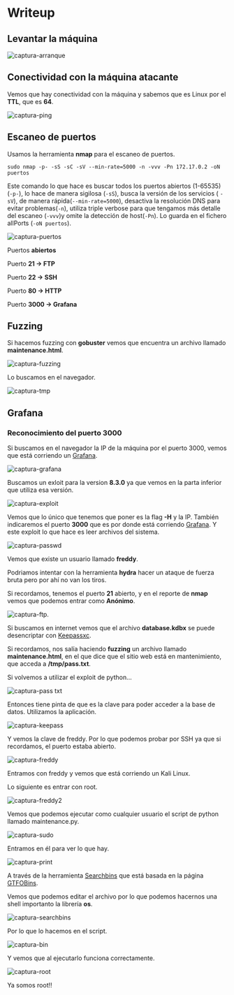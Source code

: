 # Writeup

## Levantar la máquina

![captura-arranque](https://github.com/Alv-fh/Dockerlabs_machines_writeups/assets/109484163/b6d2ac9d-c6f8-41f4-9aaf-5b3106442156)

## Conectividad con la máquina atacante

Vemos que hay conectividad con la máquina y sabemos que es Linux por el **TTL**, que es **64**.

![captura-ping](https://github.com/Alv-fh/Dockerlabs_machines_writeups/assets/109484163/09077e25-7734-43ff-9ab0-5bc4c2b6504d)

## Escaneo de puertos

Usamos la herramienta **nmap** para el escaneo de puertos.

`sudo nmap -p- -sS -sC -sV --min-rate=5000 -n -vvv -Pn 172.17.0.2 -oN puertos`

Este comando lo que hace es buscar todos los puertos abiertos (1-65535) (`-p-`), lo hace de manera sigilosa (`-sS`), busca la versión de los servicios ( `-sV`), de manera rápida(`--min-rate=5000`), desactiva la resolución DNS para evitar problemas(`-n`), utiliza triple verbose para que tengamos más detalle del escaneo (`-vvv`)y omite la detección de host(`-Pn`). Lo guarda en el fichero allPorts (`-oN puertos`).

![captura-puertos](https://github.com/Alv-fh/Dockerlabs_machines_writeups/assets/109484163/a4043998-5bce-4d9c-8ff7-a77a2a6eee03)

Puertos **abiertos**

Puerto **21 -> FTP**

Puerto **22 -> SSH**

Puerto **80 -> HTTP**

Puerto **3000 -> Grafana**

## Fuzzing

Si hacemos fuzzing con **gobuster** vemos que encuentra un archivo llamado **maintenance.html**.

![captura-fuzzing](https://github.com/Alv-fh/Dockerlabs_machines_writeups/assets/109484163/b9b0f6b9-3e0e-4e55-b197-690e36ffda2d)

Lo buscamos en el navegador.

![captura-tmp](https://github.com/Alv-fh/Dockerlabs_machines_writeups/assets/109484163/cbe4f6f9-655c-47c6-9710-a1688f304016)

## Grafana

### Reconocimiento del puerto 3000

Si buscamos en el navegador la IP de la máquina por el puerto 3000, vemos que está corriendo un [Grafana](https://grafana.com/).

![captura-grafana](https://github.com/Alv-fh/Dockerlabs_machines_writeups/assets/109484163/8428a472-ae16-46eb-8555-7f089d0a2d9e)

Buscamos un exloit para la version **8.3.0** ya que vemos en la parta inferior que utiliza esa versión.

![captura-exploit](https://github.com/Alv-fh/Dockerlabs_machines_writeups/assets/109484163/9bb4cf6f-b243-4a69-8025-26232e82bb6b)

Vemos que lo único que tenemos que poner es la flag **-H** y la IP. También indicaremos el puerto **3000** que es por donde está corriendo [Grafana](https://grafana.com/). Y este exploit lo que hace es leer archivos del sistema.

![captura-passwd](https://github.com/Alv-fh/Dockerlabs_machines_writeups/assets/109484163/f72c99b2-52f6-463b-9b11-08b11de82f46)

Vemos que existe un usuario llamado **freddy**.

Podriamos intentar con la herramienta **hydra** hacer un ataque de fuerza bruta pero por ahí no van los tiros.

Si recordamos, tenemos el puerto **21** abierto, y en el reporte de **nmap** vemos que podemos entrar como **Anónimo**.

![captura-ftp](https://github.com/Alv-fh/Dockerlabs_machines_writeups/assets/109484163/0e59c426-056f-4ebd-83ba-1d45138ab864).

Si buscamos en internet vemos que el archivo **database.kdbx** se puede desencriptar con [Keepassxc](https://keepassxc.org/).

Si recordamos, nos salía haciendo **fuzzing** un archivo llamado **maintenance.html**, en el que dice que el sitio web está en mantenimiento, que acceda a **/tmp/pass.txt**.

Si volvemos a utilizar el exploit de python...

![captura-pass txt](https://github.com/Alv-fh/Dockerlabs_machines_writeups/assets/109484163/bed8d985-3cf6-49b8-b4f6-d535c8062787)

Entonces tiene pinta de que es la clave para poder acceder a la base de datos. Utilizamos la aplicación.

![captura-keepass](https://github.com/Alv-fh/Dockerlabs_machines_writeups/assets/109484163/98b19e03-280f-4db2-b55b-e449d5491866)

Y vemos la clave de freddy. Por lo que podemos probar por SSH ya que si recordamos, el puerto estaba abierto.

![captura-freddy](https://github.com/Alv-fh/Dockerlabs_machines_writeups/assets/109484163/24d05b02-627b-43f2-b47d-ab78c3fd56df)

Entramos con freddy y vemos que está corriendo un Kali Linux.

Lo siguiente es entrar con root.

![captura-freddy2](https://github.com/Alv-fh/Dockerlabs_machines_writeups/assets/109484163/8f8f56f9-c647-4688-a8e4-e85d74d57c6b)

Vemos que podemos ejecutar como cualquier usuario el script de python llamado maintenance.py.

![captura-sudo](https://github.com/Alv-fh/Dockerlabs_machines_writeups/assets/109484163/337dd9c0-ce51-4e6a-82cd-6ce6d0d03fe3)

Entramos en él para ver lo que hay.

![captura-print](https://github.com/Alv-fh/Dockerlabs_machines_writeups/assets/109484163/7161ba0f-cd72-4ad2-8cb3-d2af913c77c5)

A través de la herramienta [Searchbins](https://github.com/r1vs3c/searchbins) que está basada en la página [GTFOBins](https://gtfobins.github.io/).

Vemos que podemos editar el archivo por lo que podemos hacernos una shell importanto la librería **os**.

![captura-searchbins](https://github.com/Alv-fh/Dockerlabs_machines_writeups/assets/109484163/af50aeef-51b1-4986-b989-45c57c4258a2)

Por lo que lo hacemos en el script.

![captura-bin](https://github.com/Alv-fh/Dockerlabs_machines_writeups/assets/109484163/95a5bad8-0f1e-45f5-b311-61bf7b372677)

Y vemos que al ejecutarlo funciona correctamente.

![captura-root](https://github.com/Alv-fh/Dockerlabs_machines_writeups/assets/109484163/8e259f05-609f-42c7-8d3b-bc9df947890d)

Ya somos root!!
